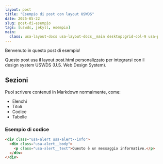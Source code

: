 ```yaml
---
layout: post
title: "Esempio di post con layout USWDS"
date: 2025-05-22
slug: post-di-esempio
tags: [uswds, jekyll, esempio]
main:
  class: usa-layout-docs usa-layout-docs__main desktop:grid-col-9 usa-prose
---
```

Benvenuto in questo post di esempio!

Questo post usa il layout post.html personalizzato per integrarsi con il design system USWDS (U.S. Web Design System).

## Sezioni

Puoi scrivere contenuti in Markdown normalmente, come:

- Elenchi
- Titoli
- Codice
- Tabelle

### Esempio di codice

```html
<div class="usa-alert usa-alert--info">
  <div class="usa-alert__body">
    <p class="usa-alert__text">Questo è un messaggio informativo.</p>
  </div>
</div>
